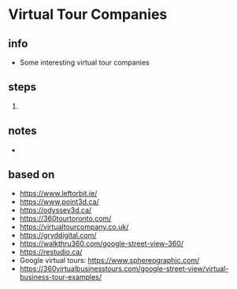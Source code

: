# Virtual Tour Companies  

## info  
* Some interesting virtual tour companies

## steps  
1. 

## notes  
*  

## based on  
*  https://www.leftorbit.ie/
*  https://www.point3d.ca/
*  https://odyssey3d.ca/
*  https://360tourtoronto.com/
*  https://virtualtourcompany.co.uk/
*  https://gryddigital.com/
*  https://walkthru360.com/google-street-view-360/
*  https://restudio.ca/
*  Google virtual tours: https://www.sphereographic.com/
*  https://360virtualbusinesstours.com/google-street-view/virtual-business-tour-examples/
